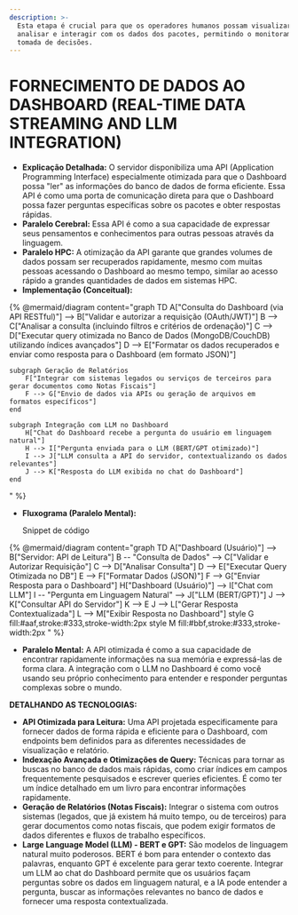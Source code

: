 ```yaml
---
description: >-
  Esta etapa é crucial para que os operadores humanos possam visualizar,
  analisar e interagir com os dados dos pacotes, permitindo o monitoramento e a
  tomada de decisões.
---
```


# FORNECIMENTO DE DADOS AO DASHBOARD (REAL-TIME DATA STREAMING AND LLM INTEGRATION)

* **Explicação Detalhada:** O servidor disponibiliza uma API (Application Programming Interface) especialmente otimizada para que o Dashboard possa "ler" as informações do banco de dados de forma eficiente. Essa API é como uma porta de comunicação direta para que o Dashboard possa fazer perguntas específicas sobre os pacotes e obter respostas rápidas.
* **Paralelo Cerebral:** Essa API é como a sua capacidade de expressar seus pensamentos e conhecimentos para outras pessoas através da linguagem.
* **Paralelo HPC:** A otimização da API garante que grandes volumes de dados possam ser recuperados rapidamente, mesmo com muitas pessoas acessando o Dashboard ao mesmo tempo, similar ao acesso rápido a grandes quantidades de dados em sistemas HPC.
* **Implementação (Conceitual):**

{% @mermaid/diagram content="graph TD
    A["Consulta do Dashboard (via API RESTful)"] --> B["Validar e autorizar a requisição (OAuth/JWT)"]
    B --> C["Analisar a consulta (incluindo filtros e critérios de ordenação)"]
    C --> D["Executar query otimizada no Banco de Dados (MongoDB/CouchDB) utilizando índices avançados"]
    D --> E["Formatar os dados recuperados e enviar como resposta para o Dashboard (em formato JSON)"]
    
    subgraph Geração de Relatórios
        F["Integrar com sistemas legados ou serviços de terceiros para gerar documentos como Notas Fiscais"]
        F --> G["Envio de dados via APIs ou geração de arquivos em formatos específicos"]
    end
    
    subgraph Integração com LLM no Dashboard
        H["Chat do Dashboard recebe a pergunta do usuário em linguagem natural"]
        H --> I["Pergunta enviada para o LLM (BERT/GPT otimizado)"]
        I --> J["LLM consulta a API do servidor, contextualizando os dados relevantes"]
        J --> K["Resposta do LLM exibida no chat do Dashboard"]
    end
" %}

*   **Fluxograma (Paralelo Mental):**

    Snippet de código

{% @mermaid/diagram content="graph TD
    A["Dashboard (Usuário)"] --> B["Servidor: API de Leitura"]
    B -- "Consulta de Dados" --> C["Validar e Autorizar Requisição"]
    C --> D["Analisar Consulta"]
    D --> E["Executar Query Otimizada no DB"]
    E --> F["Formatar Dados (JSON)"]
    F --> G["Enviar Resposta para o Dashboard"]
    H["Dashboard (Usuário)"] --> I["Chat com LLM"]
    I -- "Pergunta em Linguagem Natural" --> J["LLM (BERT/GPT)"]
    J --> K["Consultar API do Servidor"]
    K --> E
    J --> L["Gerar Resposta Contextualizada"]
    L --> M["Exibir Resposta no Dashboard"]
    style G fill:#aaf,stroke:#333,stroke-width:2px
    style M fill:#bbf,stroke:#333,stroke-width:2px
" %}

* **Paralelo Mental:** A API otimizada é como a sua capacidade de encontrar rapidamente informações na sua memória e expressá-las de forma clara. A integração com o LLM no Dashboard é como você usando seu próprio conhecimento para entender e responder perguntas complexas sobre o mundo.

**DETALHANDO AS TECNOLOGIAS:**

* **API Otimizada para Leitura:** Uma API projetada especificamente para fornecer dados de forma rápida e eficiente para o Dashboard, com endpoints bem definidos para as diferentes necessidades de visualização e relatório.
* **Indexação Avançada e Otimizações de Query:** Técnicas para tornar as buscas no banco de dados mais rápidas, como criar índices em campos frequentemente pesquisados e escrever queries eficientes. É como ter um índice detalhado em um livro para encontrar informações rapidamente.
* **Geração de Relatórios (Notas Fiscais):** Integrar o sistema com outros sistemas (legados, que já existem há muito tempo, ou de terceiros) para gerar documentos como notas fiscais, que podem exigir formatos de dados diferentes e fluxos de trabalho específicos.
* **Large Language Model (LLM) - BERT e GPT:** São modelos de linguagem natural muito poderosos. BERT é bom para entender o contexto das palavras, enquanto GPT é excelente para gerar texto coerente. Integrar um LLM ao chat do Dashboard permite que os usuários façam perguntas sobre os dados em linguagem natural, e a IA pode entender a pergunta, buscar as informações relevantes no banco de dados e fornecer uma resposta contextualizada.
